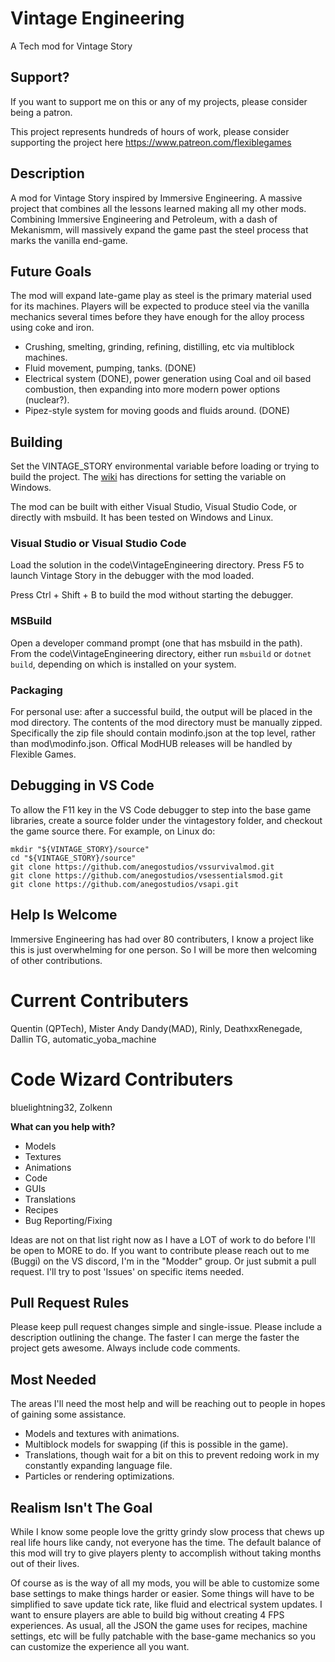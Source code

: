 # Vintage Engineering
A Tech mod for Vintage Story

## Support?
If you want to support me on this or any of my projects, please consider being a patron.

This project represents hundreds of hours of work, please consider supporting the project here https://www.patreon.com/flexiblegames

## Description
A mod for Vintage Story inspired by Immersive Engineering. A massive project that combines all the lessons learned making all my other mods. Combining Immersive Engineering and Petroleum, with a dash of Mekanismm, will massively expand the game past the steel process that marks the vanilla end-game.

## Future Goals
The mod will expand late-game play as steel is the primary material used for its machines. Players will be expected to produce steel via the vanilla mechanics several times before they have enough for the alloy process using coke and iron.

- Crushing, smelting, grinding, refining, distilling, etc via multiblock machines.
- Fluid movement, pumping, tanks. (DONE)
- Electrical system (DONE), power generation using Coal and oil based combustion, then expanding into more modern power options (nuclear?).
- Pipez-style system for moving goods and fluids around. (DONE)

## Building
Set the VINTAGE_STORY environmental variable before loading or trying to build the project. The [wiki](https://wiki.vintagestory.at/index.php/Modding:Preparing_For_Code_Mods#Creating_an_Environment_Variable) has directions for setting the variable on Windows.

The mod can be built with either Visual Studio, Visual Studio Code, or directly with msbuild. It has been tested on Windows and Linux.

### Visual Studio or Visual Studio Code
Load the solution in the code\VintageEngineering directory. Press F5 to launch Vintage Story in the debugger with the mod loaded.

Press Ctrl + Shift + B to build the mod without starting the debugger.

### MSBuild
Open a developer command prompt (one that has msbuild in the path). From the code\VintageEngineering directory, either run `msbuild` or `dotnet build`, depending on which is installed on your system.

### Packaging
For personal use: after a successful build, the output will be placed in the mod directory. The contents of the mod directory must be manually zipped. Specifically the zip file should contain modinfo.json at the top level, rather than mod\modinfo.json.
Offical ModHUB releases will be handled by Flexible Games.

## Debugging in VS Code

To allow the F11 key in the VS Code debugger to step into the base game libraries, create a source folder under the vintagestory folder, and checkout the game source there. For example, on Linux do:
```
mkdir "${VINTAGE_STORY}/source"
cd "${VINTAGE_STORY}/source"
git clone https://github.com/anegostudios/vssurvivalmod.git
git clone https://github.com/anegostudios/vsessentialsmod.git
git clone https://github.com/anegostudios/vsapi.git
```

## Help Is Welcome
Immersive Engineering has had over 80 contributers, I know a project like this is just overwhelming for one person. So I will be more then welcoming of other contributions.

# Current Contributers
Quentin (QPTech), Mister Andy Dandy(MAD), Rinly, DeathxxRenegade, Dallin TG, automatic_yoba_machine

# Code Wizard Contributers
bluelightning32, Zolkenn

**What can you help with?**
- Models
- Textures
- Animations
- Code
- GUIs
- Translations
- Recipes
- Bug Reporting/Fixing

Ideas are not on that list right now as I have a LOT of work to do before I'll be open to MORE to do. If you want to contribute please reach out to me (Buggi) on the VS discord, I'm in the "Modder" group. Or just submit a pull request. I'll try to post 'Issues' on specific items needed.

## Pull Request Rules
Please keep pull request changes simple and single-issue. Please include a description outlining the change. The faster I can merge the faster the project gets awesome.
Always include code comments.

## Most Needed
The areas I'll need the most help and will be reaching out to people in hopes of gaining some assistance.
- Models and textures with animations.
- Multiblock models for swapping (if this is possible in the game).
- Translations, though wait for a bit on this to prevent redoing work in my constantly expanding language file.
- Particles or rendering optimizations.

## Realism Isn't The Goal
While I know some people love the gritty grindy slow process that chews up real life hours like candy, not everyone has the time. The default balance of this mod will try to give players plenty to accomplish without taking months out of their lives.

Of course as is the way of all my mods, you will be able to customize some base settings to make things harder or easier. Some things will have to be simplified to save update tick rate, like fluid and electrical system updates. I want to ensure players are able to build big without creating 4 FPS experiences. As usual, all the JSON the game uses for recipes, machine settings, etc will be fully patchable with the base-game mechanics so you can customize the experience all you want.

